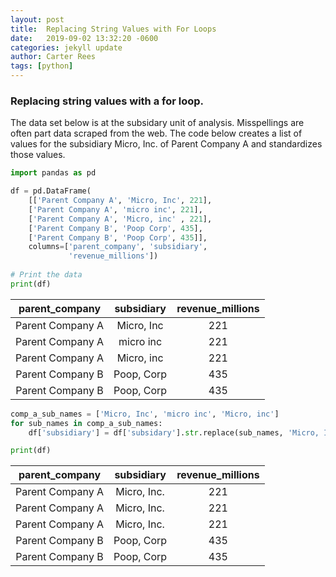 ```yaml
---
layout: post
title:  Replacing String Values with For Loops
date:   2019-09-02 13:32:20 -0600
categories: jekyll update
author: Carter Rees
tags: [python]
---
```


### Replacing string values with a for loop.

The data set below is at the subsidary unit of analysis. Misspellings are often part data scraped 
from the web. The code below creates a list of
values for the subsidiary Micro, Inc. of Parent Company A and standardizes those values.

```python
import pandas as pd

df = pd.DataFrame(
    [['Parent Company A', 'Micro, Inc', 221], 
    ['Parent Company A', 'micro inc', 221], 
    ['Parent Company A', 'Micro, inc' , 221],
    ['Parent Company B', 'Poop Corp', 435],
    ['Parent Company B', 'Poop Corp', 435]],
    columns=['parent_company', 'subsidiary', 
             'revenue_millions'])
  
# Print the data 
print(df)
```
<!-- make sure you put a line break before any table code otherwise it won't render on page -->

parent_company    | subsidiary      | revenue_millions   
:------------:    | :-------------: | :------------:
Parent Company A  | Micro, Inc      | 221
Parent Company A  | micro inc       | 221
Parent Company A  | Micro, inc      | 221
Parent Company B  | Poop, Corp      | 435
Parent Company B  | Poop, Corp      | 435

```python
comp_a_sub_names = ['Micro, Inc', 'micro inc', 'Micro, inc']
for sub_names in comp_a_sub_names:
    df['subsidiary'] = df['subsidary'].str.replace(sub_names, 'Micro, Inc.')

print(df)
```

parent_company    | subsidiary      | revenue_millions   
:------------:    | :-------------: | :------------:
Parent Company A  | Micro, Inc.     | 221
Parent Company A  | Micro, Inc.     | 221
Parent Company A  | Micro, Inc.     | 221
Parent Company B  | Poop, Corp      | 435
Parent Company B  | Poop, Corp      | 435
